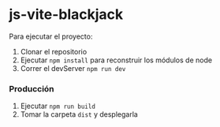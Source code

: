 # js-vite-blackjack

Para ejecutar el proyecto:

1. Clonar el repositorio
2. Ejecutar ```npm install``` para reconstruir los módulos de node
3. Correr el devServer ```npm run dev```

### Producción

1. Ejecutar ```npm run build```
2. Tomar la carpeta ```dist``` y desplegarla